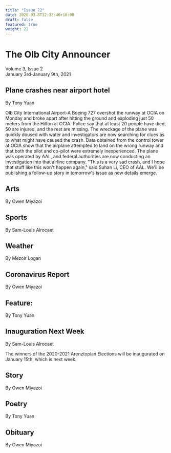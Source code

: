 ```yaml
---
title: "Issue 22"
date: 2020-03-8T12:33:46+10:00
draft: false
featured: true
weight: 22
---
```


# The Olb City Announcer
Volume 3, Issue 2    
January 3rd-January 9th, 2021

## Plane crashes near airport hotel
By Tony Yuan

Olb City International Airport-A Boeing 727 overshot the runway at OCIA on Monday and broke apart after hitting the ground and exploding just 50 meters from the Hilton at OCIA. Police say that at least 20 people have died, 50 are injured, and the rest are missing. The wreckage of the plane was quickly doused with water and investigators are now searching for clues as to what might have caused the crash. Data obtained from the control tower at OCIA show that the airplane attempted to land on the wrong runway and that both the pilot and co-pilot were extremely inexperienced. The plane was operated by AAL, and federal authorities are now conducting an investigation into that airline company. "This is a very sad crash, and I hope that stuff like this won't happen again," said Suhan Li, CEO of AAL. We'll be publishing a follow-up story in tomorrow's issue as new details emerge.

## Arts
By Owen Miyazoi



## Sports
By Sam-Louis Alrocaet



## Weather
By Mezoir Logan



## Coronavirus Report
By Owen Miyazoi



## Feature:
By Tony Yuan



## Inauguration Next Week
By Sam-Louis Alrocaet

The winners of the 2020-2021 Arenztopian Elections will be inaugurated on January 15th, which is next week. 

## Story
By Owen Miyazoi



## Poetry
By Tony Yuan



## Obituary
By Owen Miyazoi

